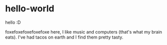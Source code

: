 # hello-world
hello :D

foxefoxefoxefoxefoxe here, I like music and computers (that's what my brain eats).
I've had tacos on earth and I find them pretty tasty.
